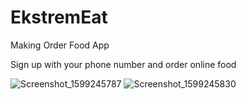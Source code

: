 # EkstremEat
Making Order Food App

Sign up with your phone number and order online food



![Screenshot_1599245787](https://user-images.githubusercontent.com/44701013/92276805-01540000-eef2-11ea-8fce-c9703b7a6a21.png)
![Screenshot_1599245830](https://user-images.githubusercontent.com/44701013/92276808-01ec9680-eef2-11ea-8777-1bf68e60a07e.png)



